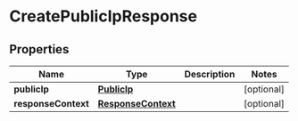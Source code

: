 

# CreatePublicIpResponse


## Properties

| Name | Type | Description | Notes |
|------------ | ------------- | ------------- | -------------|
|**publicIp** | [**PublicIp**](PublicIp.md) |  |  [optional] |
|**responseContext** | [**ResponseContext**](ResponseContext.md) |  |  [optional] |



